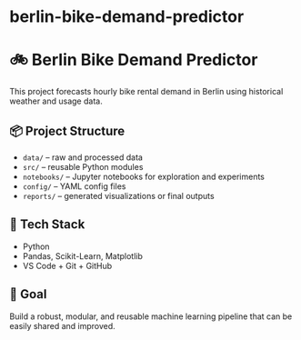 # berlin-bike-demand-predictor
# 🚲 Berlin Bike Demand Predictor

This project forecasts hourly bike rental demand in Berlin using historical weather and usage data.

## 📦 Project Structure

- `data/` – raw and processed data
- `src/` – reusable Python modules
- `notebooks/` – Jupyter notebooks for exploration and experiments
- `config/` – YAML config files
- `reports/` – generated visualizations or final outputs

## 🔧 Tech Stack

- Python
- Pandas, Scikit-Learn, Matplotlib
- VS Code + Git + GitHub

## 🚀 Goal

Build a robust, modular, and reusable machine learning pipeline that can be easily shared and improved.
